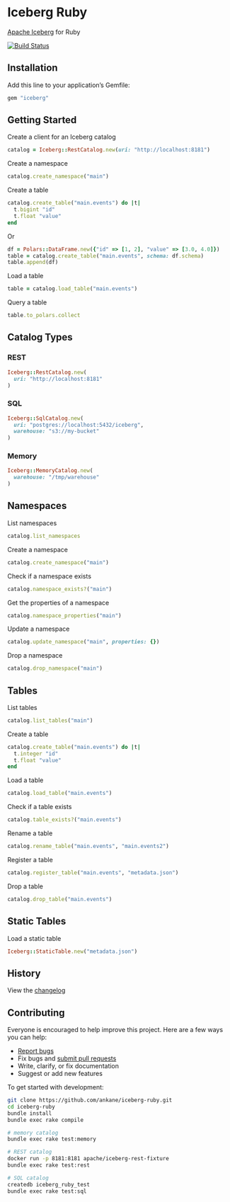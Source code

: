 # Iceberg Ruby

[Apache Iceberg](https://iceberg.apache.org/) for Ruby

[![Build Status](https://github.com/ankane/iceberg-ruby/actions/workflows/build.yml/badge.svg)](https://github.com/ankane/iceberg-ruby/actions)

## Installation

Add this line to your application’s Gemfile:

```ruby
gem "iceberg"
```

## Getting Started

Create a client for an Iceberg catalog

```ruby
catalog = Iceberg::RestCatalog.new(uri: "http://localhost:8181")
```

Create a namespace

```ruby
catalog.create_namespace("main")
```

Create a table

```ruby
catalog.create_table("main.events") do |t|
  t.bigint "id"
  t.float "value"
end
```

Or

```ruby
df = Polars::DataFrame.new({"id" => [1, 2], "value" => [3.0, 4.0]})
table = catalog.create_table("main.events", schema: df.schema)
table.append(df)
```

Load a table

```ruby
table = catalog.load_table("main.events")
```

Query a table

```ruby
table.to_polars.collect
```

## Catalog Types

### REST

```ruby
Iceberg::RestCatalog.new(
  uri: "http://localhost:8181"
)
```

### SQL

```ruby
Iceberg::SqlCatalog.new(
  uri: "postgres://localhost:5432/iceberg",
  warehouse: "s3://my-bucket"
)
```

### Memory

```ruby
Iceberg::MemoryCatalog.new(
  warehouse: "/tmp/warehouse"
)
```

## Namespaces

List namespaces

```ruby
catalog.list_namespaces
```

Create a namespace

```ruby
catalog.create_namespace("main")
```

Check if a namespace exists

```ruby
catalog.namespace_exists?("main")
```

Get the properties of a namespace

```ruby
catalog.namespace_properties("main")
```

Update a namespace

```ruby
catalog.update_namespace("main", properties: {})
```

Drop a namespace

```ruby
catalog.drop_namespace("main")
```

## Tables

List tables

```ruby
catalog.list_tables("main")
```

Create a table

```ruby
catalog.create_table("main.events") do |t|
  t.integer "id"
  t.float "value"
end
```

Load a table

```ruby
catalog.load_table("main.events")
```

Check if a table exists

```ruby
catalog.table_exists?("main.events")
```

Rename a table

```ruby
catalog.rename_table("main.events", "main.events2")
```

Register a table

```ruby
catalog.register_table("main.events", "metadata.json")
```

Drop a table

```ruby
catalog.drop_table("main.events")
```

## Static Tables

Load a static table

```ruby
Iceberg::StaticTable.new("metadata.json")
```

## History

View the [changelog](https://github.com/ankane/iceberg-ruby/blob/master/CHANGELOG.md)

## Contributing

Everyone is encouraged to help improve this project. Here are a few ways you can help:

- [Report bugs](https://github.com/ankane/iceberg-ruby/issues)
- Fix bugs and [submit pull requests](https://github.com/ankane/iceberg-ruby/pulls)
- Write, clarify, or fix documentation
- Suggest or add new features

To get started with development:

```sh
git clone https://github.com/ankane/iceberg-ruby.git
cd iceberg-ruby
bundle install
bundle exec rake compile

# memory catalog
bundle exec rake test:memory

# REST catalog
docker run -p 8181:8181 apache/iceberg-rest-fixture
bundle exec rake test:rest

# SQL catalog
createdb iceberg_ruby_test
bundle exec rake test:sql
```
